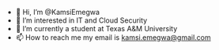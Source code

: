 - 👋 Hi, I’m @KamsiEmegwa
- 👀 I’m interested in IT and Cloud Security 
- 🌱 I’m currently a student at Texas A&M University
- 📫 How to reach me my email is kamsi.emegwa@gmail.com 

<!---
KamsiEmegwa/KamsiEmegwa is a ✨ special ✨ repository because its `README.md` (this file) appears on your GitHub profile.
You can click the Preview link to take a look at your changes.
--->
